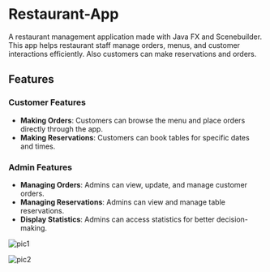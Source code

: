 # Restaurant-App

A restaurant management application made with Java FX and Scenebuilder. This app helps restaurant staff manage orders, menus, and customer interactions efficiently. Also customers can make reservations and orders.

## Features

### Customer Features
- **Making Orders**: Customers can browse the menu and place orders directly through the app.
- **Making Reservations**: Customers can book tables for specific dates and times.

### Admin Features
- **Managing Orders**: Admins can view, update, and manage customer orders.
- **Managing Reservations**: Admins can view and manage table reservations.
- **Display Statistics**: Admins can access statistics for better decision-making.

![pic1](https://github.com/user-attachments/assets/3e75b6a8-09de-47c4-b162-1488c6c9de2f)


![pic2](https://github.com/user-attachments/assets/d71ce8c8-f9fb-4040-8af3-4131e5c225ea)
